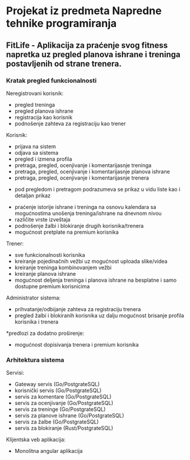 <h1>Projekat iz predmeta Napredne tehnike programiranja</h1>

<h2>FitLife - Aplikacija za praćenje svog fitness napretka uz pregled planova ishrane i treninga postavljenih od strane trenera.</h2>

<h3>Kratak pregled funkcionalnosti</h3>

Neregistrovani korisnik:
  - pregled treninga
  - pregled planova ishrane
  - registracija kao korisnik
  - podnošenje zahteva za registraciju kao trener

Korisnik:
  - prijava na sistem
  - odjava sa sistema
  - pregled i izmena profila
  - pretraga, pregled, ocenjivanje i komentarijasnje treninga
  - pretraga, pregled, ocenjivanje i komentarijasnje planova ishrane
  - pretraga, pregled, ocenjivanje i komentarijasnje trenera
  * pod pregledom i pretragom podrazumeva se prikaz u vidu liste kao i detaljan prikaz
  - praćenje istorije ishrane i treninga na osnovu kalendara sa mogućnostima unošenja treninga/ishrane na dnevnom nivou
  - različite vrste izveštaja
  - podnošenje žalbi i blokiranje drugih korisnika/trenera
  - mogućnost pretplate na premium korisnika
  
Trener:
  - sve funkcionalnosti korisnika
  - kreiranje pojedinačnih vežbi uz mogućnost uploada slike/videa
  - kreiranje treninga kombinovanjem vežbi
  - kreiranje planova ishrane
  - mogućnost deljenja treninga i planova ishrane na besplatne i samo dostupne premium korisnicima
  
Administrator sistema:
  - prihvatanje/odbijanje zahteva za registraciju trenera
  - pregled žalbi i blokiranih korisnika uz dalju mogućnost brisanje profila korisnika i trenera

*predlozi za dodatno proširenje: 
  - mogućnost dopisivanja trenera i premium korisnika
 
<h3>Arhitektura sistema</h3>

Servisi:
  - Gateway servis (Go/PostgrateSQL)
  - korisnički servis (Go/PostgrateSQL)
  - servis za komentare (Go/PostgrateSQL)
  - servis za ocenjivanje (Go/PostgrateSQL)
  - servis za treninge (Go/PostgrateSQL)
  - servis za planove ishrane (Go/PostgrateSQL)
  - servis za žalbe (Go/PostgrateSQL)
  - servis za blokiranje (Rust/PostgrateSQL)
  
Klijentska veb aplikacija:
  - Monolitna angular aplikacija
